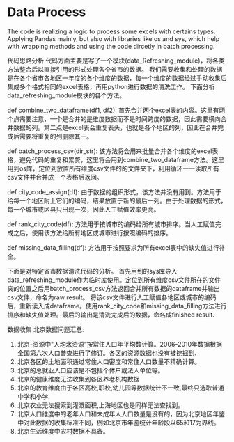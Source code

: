 # Data Process
The code is realizing a logic to process some excels with certains types. Applying Pandas mainly, but also with libraries like os and sys, which help with wrapping methods and using the code dircetly in batch processing. 
 
代码思路分析
	代码方面主要是写了一个模块(data_Refreshing_module)，将各类方法整合后以直接引用的形式处理各个省市的数据。
我们需要收集和处理的数据是在各个省市各地区一年度的各个维度的数据，每一个维度的数据经过手动收集后集成多个格式相同的excel表格，再用python进行数据的清洗工作。
下面分析data_refreshing_module模块的各个方法。

def combine_two_dataframe(df1, df2): 
首先合并两个excel表的内容。这里有两个点需要注意，一个是合并的是维度数据而不是时间跨度的数据，因此需要横向合并数据的列。第二点是excel表会重复表头，也就是各个地区的列，因此在合并完成后需要将重复的列删除其一。

def batch_process_csv(dir_str):
	该方法将会用来批量合并各个维度的excel表格，避免代码的重复和累赘，这里将会用到combine_two_dataframe方法。这里用到os库，定位到放置所有维度csv文件的的文件夹下，利用循环一一读取所有csv文件并合并成一个表格后返回。

def city_code_assign(df):
	由于数据的组织形式，该方法并没有用到。方法用于给每一个地区附上它们的编码，结果放置于新的最后一列。由于处理数据的形式，每一个城市或区县只出现一次，因此人工赋值效率更高。

def rank_city_code(df):
	方法用于按城市的编码给所有城市排序。当人工赋值完成之后，使用该方法给所有地区或城市进行按照编码的排序。

def missing_data_filling(df):
	方法用于按照要求为所有excel表中的缺失值进行补全。

下面是对特定省市数据清洗代码的分析。
首先用到的sys库导入data_refreshing_module作为临时库使用。定位到所有维度csv文件所在的文件夹的位置之后用batch_process_csv方法返回合并所有数据的dataframe并输出csv文件，命名为raw result。
将该csv文件进行人工赋值各地区或城市的编码后，重新读入成dataframe。使用rank_city_code和missing_data_filling方法进行排序和缺失值处理。最后的输出是清洗完成后的数据，命名成finished result.

数据收集
北京数据问题汇总:
1.	北京-资源中”人均水资源”按常住人口年平均数计算。2006-2010年数据根据全国第六次人口普查进行了修订。各区的资源数据也没有被挖掘到. 
2.	北京各区的土地面积通过常住人口密度和常住人口数量不精确计算。
3.	北京的总就业人口应该是不包括个体户或法人单位等。
4.	北京的健康维度无法收集到各区养老机构数据
5.	北京的教育维度由于各区高校,职校,幼儿园等数据统计不一致,最终只选取普通中学和小学.
6.	北京农业无法搜索到灌溉面积,上海地区也是同样无法查找到。
7.	北京人口维度中的老年人口和未成年人人口数量是没有的，因为北京地区年鉴中对此数据的收集标准不同，例如北京市年鉴统计年龄段以65和17为界线。
8.	北京生活维度中农村数据不具备。
